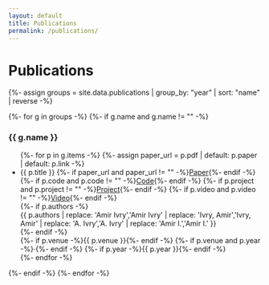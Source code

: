 ```yaml
---
layout: default
title: Publications
permalink: /publications/
---
```


# Publications

{%- assign groups = site.data.publications | group_by: "year" | sort: "name" | reverse -%}

{%- for g in groups -%}
  {%- if g.name and g.name != "" -%}
  <h3 class="pub-year">{{ g.name }}</h3>
  <ul class="pubs">
    {%- for p in g.items -%}
      {%- assign paper_url = p.pdf | default: p.paper | default: p.link -%}
      <li>
        <div class="pub-title">
          {{ p.title }}
          <span class="links">
            {%- if paper_url and paper_url != "" -%}<a href="{{ paper_url | relative_url }}" target="_blank" rel="noopener">Paper</a>{%- endif -%}
            {%- if p.code and p.code != "" -%}<a href="{{ p.code }}" target="_blank" rel="noopener">Code</a>{%- endif -%}
            {%- if p.project and p.project != "" -%}<a href="{{ p.project | relative_url }}" target="_blank" rel="noopener">Project</a>{%- endif -%}
            {%- if p.video and p.video != "" -%}<a href="{{ p.video }}" target="_blank" rel="noopener">Video</a>{%- endif -%}
          </span>
        </div>
        {%- if p.authors -%}
          <div class="pub-authors">
            {{ p.authors
              | replace: 'Amir Ivry','<span class="me">Amir Ivry</span>'
              | replace: 'Ivry, Amir','<span class="me">Ivry, Amir</span>'
              | replace: 'A. Ivry','<span class="me">A. Ivry</span>'
              | replace: 'Amir I.','<span class="me">Amir I.</span>' }}
          </div>
        {%- endif -%}
        <div class="pub-venue">
          {%- if p.venue -%}<span>{{ p.venue }}</span>{%- endif -%}
          {%- if p.venue and p.year -%}<span class="dot">·</span>{%- endif -%}
          {%- if p.year -%}<span>{{ p.year }}</span>{%- endif -%}
        </div>
      </li>
    {%- endfor -%}
  </ul>
  {%- endif -%}
{%- endfor -%}
